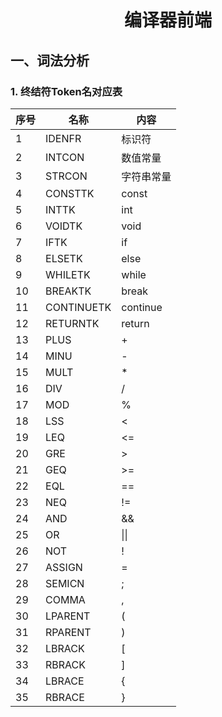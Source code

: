 <h1 align="center">编译器前端</h1>

<h2>一、词法分析</h2>

<h3>1. 终结符Token名对应表</h3>

| 序号 | 名称       | 内容       |
| ---- | ---------- | ---------- |
| 1    | IDENFR     | 标识符     |
| 2    | INTCON     | 数值常量   |
| 3    | STRCON     | 字符串常量 |
| 4    | CONSTTK    | const      |
| 5    | INTTK      | int        |
| 6    | VOIDTK     | void       |
| 7    | IFTK       | if         |
| 8    | ELSETK     | else       |
| 9    | WHILETK    | while      |
| 10   | BREAKTK    | break      |
| 11   | CONTINUETK | continue   |
| 12   | RETURNTK   | return     |
| 13   | PLUS       | +          |
| 14   | MINU       | -          |
| 15   | MULT       | *          |
| 16   | DIV        | /          |
| 17   | MOD        | %          |
| 18   | LSS        | <          |
| 19   | LEQ        | <=         |
| 20   | GRE        | >          |
| 21   | GEQ        | >=         |
| 22   | EQL        | ==         |
| 23   | NEQ        | !=         |
| 24   | AND        | &&         |
| 25   | OR         | \|\|       |
| 26   | NOT        | !          |
| 27   | ASSIGN     | =          |
| 28   | SEMICN     | ;          |
| 29   | COMMA      | ,          |
| 30   | LPARENT    | (          |
| 31   | RPARENT    | )          |
| 32   | LBRACK     | [          |
| 33   | RBRACK     | ]          |
| 34   | LBRACE     | {          |
| 35   | RBRACE     | }          |